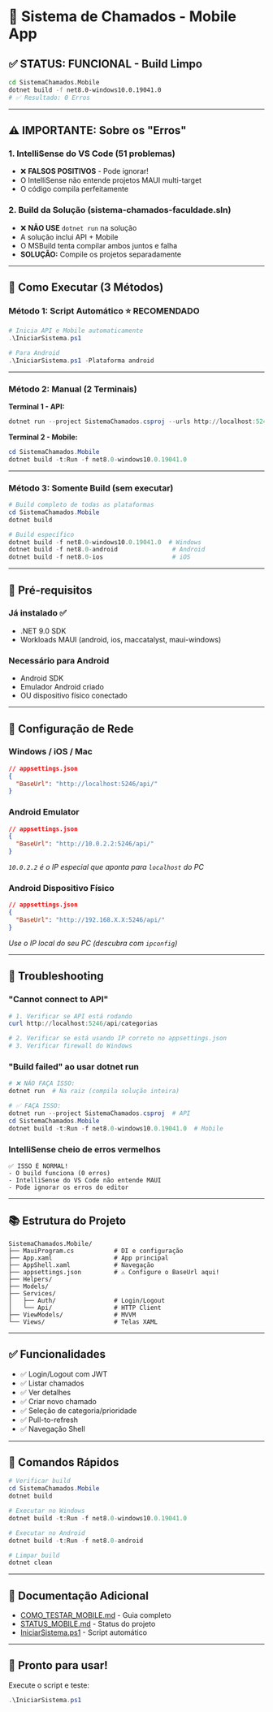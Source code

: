 # 📱 Sistema de Chamados - Mobile App

## ✅ STATUS: FUNCIONAL - Build Limpo

```bash
cd SistemaChamados.Mobile
dotnet build -f net8.0-windows10.0.19041.0
# ✅ Resultado: 0 Erros
```

---

## ⚠️ IMPORTANTE: Sobre os "Erros"

### 1. **IntelliSense do VS Code** (51 problemas)
- ❌ **FALSOS POSITIVOS** - Pode ignorar!
- O IntelliSense não entende projetos MAUI multi-target
- O código compila perfeitamente

### 2. **Build da Solução** (sistema-chamados-faculdade.sln)
- ❌ **NÃO USE** `dotnet run` na solução
- A solução inclui API + Mobile
- O MSBuild tenta compilar ambos juntos e falha
- **SOLUÇÃO:** Compile os projetos separadamente

---

## 🚀 Como Executar (3 Métodos)

### **Método 1: Script Automático** ⭐ RECOMENDADO

```powershell
# Inicia API e Mobile automaticamente
.\IniciarSistema.ps1

# Para Android
.\IniciarSistema.ps1 -Plataforma android
```

---

### **Método 2: Manual (2 Terminais)**

**Terminal 1 - API:**
```powershell
dotnet run --project SistemaChamados.csproj --urls http://localhost:5246
```

**Terminal 2 - Mobile:**
```powershell
cd SistemaChamados.Mobile
dotnet build -t:Run -f net8.0-windows10.0.19041.0
```

---

### **Método 3: Somente Build (sem executar)**

```powershell
# Build completo de todas as plataformas
cd SistemaChamados.Mobile
dotnet build

# Build específico
dotnet build -f net8.0-windows10.0.19041.0  # Windows
dotnet build -f net8.0-android               # Android
dotnet build -f net8.0-ios                   # iOS
```

---

## 🔧 Pré-requisitos

### Já instalado ✅
- .NET 9.0 SDK
- Workloads MAUI (android, ios, maccatalyst, maui-windows)

### Necessário para Android
- Android SDK
- Emulador Android criado
- OU dispositivo físico conectado

---

## 📝 Configuração de Rede

### Windows / iOS / Mac
```json
// appsettings.json
{
  "BaseUrl": "http://localhost:5246/api/"
}
```

### Android Emulator
```json
// appsettings.json
{
  "BaseUrl": "http://10.0.2.2:5246/api/"
}
```
*`10.0.2.2` é o IP especial que aponta para `localhost` do PC*

### Android Dispositivo Físico
```json
// appsettings.json
{
  "BaseUrl": "http://192.168.X.X:5246/api/"
}
```
*Use o IP local do seu PC (descubra com `ipconfig`)*

---

## 🐛 Troubleshooting

### "Cannot connect to API"
```powershell
# 1. Verificar se API está rodando
curl http://localhost:5246/api/categorias

# 2. Verificar se está usando IP correto no appsettings.json
# 3. Verificar firewall do Windows
```

### "Build failed" ao usar dotnet run
```powershell
# ❌ NÃO FAÇA ISSO:
dotnet run  # Na raiz (compila solução inteira)

# ✅ FAÇA ISSO:
dotnet run --project SistemaChamados.csproj  # API
cd SistemaChamados.Mobile
dotnet build -t:Run -f net8.0-windows10.0.19041.0  # Mobile
```

### IntelliSense cheio de erros vermelhos
```
✅ ISSO É NORMAL!
- O build funciona (0 erros)
- IntelliSense do VS Code não entende MAUI
- Pode ignorar os erros do editor
```

---

## 📚 Estrutura do Projeto

```
SistemaChamados.Mobile/
├── MauiProgram.cs           # DI e configuração
├── App.xaml                 # App principal
├── AppShell.xaml            # Navegação
├── appsettings.json         # ⚠️ Configure o BaseUrl aqui!
├── Helpers/
├── Models/
├── Services/
│   ├── Auth/                # Login/Logout
│   └── Api/                 # HTTP Client
├── ViewModels/              # MVVM
└── Views/                   # Telas XAML
```

---

## ✅ Funcionalidades

- ✅ Login/Logout com JWT
- ✅ Listar chamados
- ✅ Ver detalhes
- ✅ Criar novo chamado
- ✅ Seleção de categoria/prioridade
- ✅ Pull-to-refresh
- ✅ Navegação Shell

---

## 🎯 Comandos Rápidos

```powershell
# Verificar build
cd SistemaChamados.Mobile
dotnet build

# Executar no Windows
dotnet build -t:Run -f net8.0-windows10.0.19041.0

# Executar no Android
dotnet build -t:Run -f net8.0-android

# Limpar build
dotnet clean
```

---

## 📖 Documentação Adicional

- [COMO_TESTAR_MOBILE.md](COMO_TESTAR_MOBILE.md) - Guia completo
- [STATUS_MOBILE.md](STATUS_MOBILE.md) - Status do projeto
- [IniciarSistema.ps1](IniciarSistema.ps1) - Script automático

---

## 🎉 Pronto para usar!

Execute o script e teste:
```powershell
.\IniciarSistema.ps1
```
